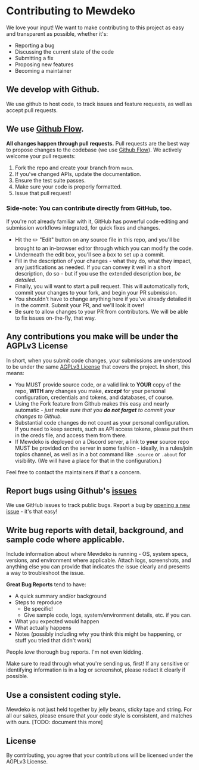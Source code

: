 # Contributing to Mewdeko
We love your input! We want to make contributing to this project as easy and transparent as possible, whether it's:

- Reporting a bug
- Discussing the current state of the code
- Submitting a fix
- Proposing new features
- Becoming a maintainer

## We develop with Github.
We use github to host code, to track issues and feature requests, as well as accept pull requests.

## We use [Github Flow](https://guides.github.com/introduction/flow/index.html).
**All changes happen through pull requests.**
Pull requests are the best way to propose changes to the codebase (we use [Github Flow](https://guides.github.com/introduction/flow/index.html)). We actively welcome your pull requests:

1. Fork the repo and create your branch from `main`.
2. If you've changed APIs, update the documentation.
3. Ensure the test suite passes.
4. Make sure your code is properly formatted.
5. Issue that pull request!

### Side-note: You can contribute directly from GitHub, too.
If you're not already familiar with it, GitHub has powerful code-editing and submission workflows integrated, for quick fixes and changes.
- Hit the ✏️ "Edit" button on any source file in this repo, and you'll be brought to an in-browser editor through which you can modify the code.
- Underneath the edit box, you'll see a box to set up a commit.
- Fill in the description of your changes - what they do, what they impact, any justifications as needed. If you can convey it well in a short description, do so - but if you use the extended description box, *be detailed.*
- Finally, you will want to start a pull request. This will automatically fork, commit your changes to your fork, and begin your PR submission.
- You shouldn't have to change anything here if you've already detailed it in the commit. Submit your PR, and we'll look it over!
- Be sure to allow changes to your PR from contributors. We will be able to fix issues on-the-fly, that way.

## Any contributions you make will be under the AGPLv3 License
In short, when you submit code changes, your submissions are understood to be under the same [AGPLv3 License](https://choosealicense.com/licenses/agpl-3.0/) that covers the project.
In short, this means:
- You MUST provide source code, or a valid link to **YOUR** copy of the repo, **WITH** any changes you make, ***except*** for your personal configuration, credentials and tokens, and databases, of course.
- Using the Fork feature from Github makes this easy and nearly automatic - *just make sure that you __do not forget__ to commit your changes to Github.*
- Substantial code changes do not count as your personal configuration. If you need to keep secrets, such as API access tokens, please put them in the creds file, and access them from there.
- If Mewdeko is deployed on a Discord server, a link to **your** source repo MUST be provided on the server in some fashion - ideally, in a rules/join topics channel, as well as in a bot command like `.source` or `.about` for visibility. (We will have a place for that in the configuration.)

Feel free to contact the maintainers if that's a concern.

## Report bugs using Github's [issues](https://github.com/Sylveon76/Mewdeko/issues)
We use GitHub issues to track public bugs. Report a bug by [opening a new issue](https://github.com/Sylveon76/Mewdeko/issues/new) - it's that easy!

## Write bug reports with detail, background, and sample code where applicable.
Include information about where Mewdeko is running - OS, system specs, versions, and environment where applicable. Attach logs, screenshots, and anything else you can provide that indicates the issue clearly and presents a way to troubleshoot the issue.

**Great Bug Reports** tend to have:

- A quick summary and/or background
- Steps to reproduce
  - Be specific!
  - Give sample code, logs, system/environment details, etc. if you can.
- What you expected would happen
- What actually happens
- Notes (possibly including why you think this might be happening, or stuff you tried that didn't work)

People *love* thorough bug reports. I'm not even kidding.

Make sure to read through what you're sending us, first! If any sensitive or identifying information is in a log or screenshot, please redact it clearly if possible.

## Use a consistent coding style.

Mewdeko is not just held together by jelly beans, sticky tape and string. For all our sakes, please ensure that your code style is consistent, and matches with ours. [TODO: document this more]

## License
By contributing, you agree that your contributions will be licensed under the AGPLv3 License.
